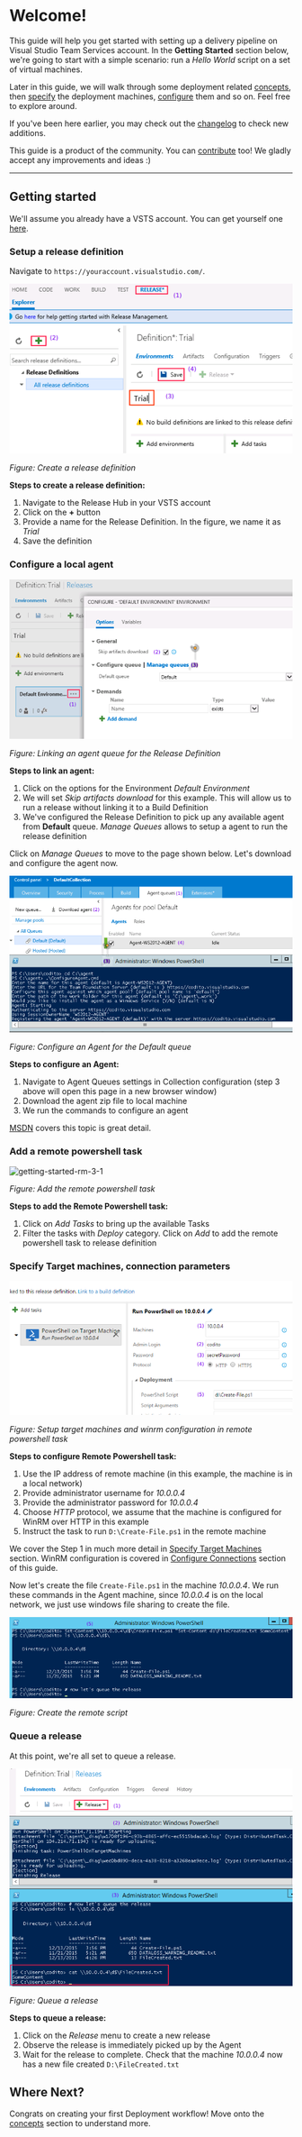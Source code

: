 # Welcome!

This guide will help you get started with setting up a delivery pipeline on
Visual Studio Team Services account. In the **Getting Started** section below,
we're going to start with a simple scenario: run a *Hello World* script on a set
of virtual machines.

Later in this guide, we will walk through some deployment related [concepts][],
then [specify][target-machines] the deployment machines,
[configure][configure-connections] them and so on. Feel free to explore around.

If you've been here earlier, you may check out the [changelog][] to check new
additions.

This guide is a product of the community. You can [contribute][] too! We gladly
accept any improvements and ideas :)

---

## Getting started
We'll assume you already have a VSTS account. You can get yourself one
[here](https://app.vssps.visualstudio.com/profile/account?account=true).

### Setup a release definition
Navigate to `https://youraccount.visualstudio.com/`.

![getting-started-rm-1](assets/images/getting-started-rm-1.png)

*Figure: Create a release definition*

**Steps to create a release definition:**

1. Navigate to the Release Hub in your VSTS account
2. Click on the **+** button
3. Provide a name for the Release Definition. In the figure, we name it as
   *Trial*
4. Save the definition

### Configure a local agent

![getting-started-rm-2](assets/images/getting-started-rm-2.png)

*Figure: Linking an agent queue for the Release Definition*

**Steps to link an agent:**

1. Click on the options for the Environment *Default Environment*
2. We will set *Skip artifacts download* for this example. This will allow us to
   run a release without linking it to a Build Definition
3. We've configured the Release Definition to pick up any available agent from
   **Default** queue. *Manage Queues* allows to setup a agent to run the release
   definition

Click on *Manage Queues* to move to the page shown below. Let's download and configure the agent now.

![getting-started-rm-3](assets/images/getting-started-rm-3.png)

*Figure: Configure an Agent for the Default queue*

**Steps to configure an Agent:**

1. Navigate to Agent Queues settings in Collection configuration (step 3 above
   will open this page in a new browser window) 
2. Download the agent zip file to local machine
3. We run the commands to configure an agent

[MSDN](https://msdn.microsoft.com/en-us/Library/vs/alm/Release/getting-started/configure-agents) covers this topic is great detail.

### Add a remote powershell task

![getting-started-rm-3-1](assets/images/getting-started-rm-3-1.png)

*Figure: Add the remote powershell task*

**Steps to add the Remote Powershell task:**

1. Click on *Add Tasks* to bring up the available Tasks
2. Filter the tasks with *Deploy* category. Click on *Add* to add the remote
   powershell task to release definition

### Specify Target machines, connection parameters

![getting-started-rm-5](assets/images/getting-started-rm-5.png)

*Figure: Setup target machines and winrm configuration in remote powershell task*

**Steps to configure Remote Powershell task:**

1. Use the IP address of remote machine (in this example, the machine is in a
   local network)
2. Provide administrator username for *10.0.0.4*
3. Provide the administrator password for *10.0.0.4*
4. Choose *HTTP* protocol, we assume that the machine is configured for WinRM
   over HTTP in this example
5. Instruct the task to run `D:\Create-File.ps1` in the remote machine

We cover the Step 1 in much more detail in [Specify Target
Machines](/target-machines) section. WinRM configuration is covered in
[Configure Connections](/configure-connections) section of this guide.

Now let's create the file `Create-File.ps1` in the machine *10.0.0.4*. We run
these commands in the Agent machine, since *10.0.0.4* is on the local network,
we just use windows file sharing to create the file.

![getting-started-rm-5-1](assets/images/getting-started-rm-5-1.png)

*Figure: Create the remote script*

### Queue a release

At this point, we're all set to queue a release.

![getting-started-rm-4](assets/images/getting-started-rm-6.png)

*Figure: Queue a release*

**Steps to queue a release:**

1. Click on the *Release* menu to create a new release
2. Observe the release is immediately picked up by the Agent
3. Wait for the release to complete. Check that the machine *10.0.0.4* now has a
   new file created `D:\FileCreated.txt`

## Where Next?

Congrats on creating your first Deployment workflow! Move onto the [concepts][]
section to understand more.

[concepts]: /concepts
[target-machines]: /target-machines
[configure-connections]: /configure-connections
[contribute]: /contribute
[changelog]: #changelog

